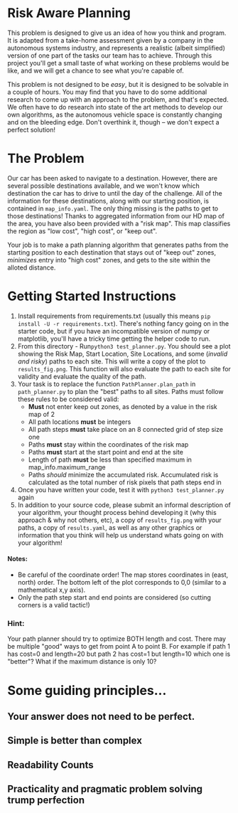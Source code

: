 # Risk Aware Planning

This problem is designed to give us an idea of how you think and program. It is adapted from a take-home 
assessment given by a company in the autonomous systems industry, and represents a realistic (albeit simplified) 
version of one part of the tasks our team has to achieve. Through this project you'll get a small taste of what working 
on these problems would be like, and we will get a chance to see what you're capable of.

This problem is not designed to be _easy_, but it is designed to be solvable in a couple
of hours. You may find that you have to do some additional research to come up with an approach 
to the problem, and that's expected. We often have to do research into state of the art methods
to develop our own algorithms, as the autonomous vehicle space is constantly changing and on 
the bleeding edge. Don't overthink it, though – we don't expect a perfect solution!

# The Problem
Our car has been asked to navigate to a destination. However, there are several possible destinations available, and we won't know 
which destination the car has to drive to until the day of the challenge. All of the information for these destinations, along with
our starting position, is contained in `map_info.yaml`. The only thing missing is the paths to get to those destinations! Thanks
to aggregated information from our HD map of the area, you have also been provided with a "risk map". This map classifies the region
as "low cost", "high cost", or "keep out". 

Your job is to make a path planning algorithm that generates paths from the starting position to each destination that stays out of
"keep out" zones, _minimizes_ entry into "high cost" zones, and gets to the site within the alloted distance. 

# Getting Started Instructions

1. Install requirements from requirements.txt (usually this means `pip install -U -r requirements.txt`). There's nothing fancy going on in the starter code, but if you have an incompatible version of numpy or matplotlib, you'll have a tricky time getting the helper code to run.
2. From this directory - Run`python3 test_planner.py`. You should see a plot showing the Risk Map, Start Location, Site Locations, and some (_invalid and risky_) paths to each site. This will write a copy of the plot to `results_fig.png`. This function will also evaluate the path to each site for validity and evaluate the quality of the path.
3. Your task is to replace the function `PathPlanner.plan_path` in `path_planner.py` to plan the "best" paths to all sites. Paths must follow these rules to be considered valid:
    - __Must__ not enter keep out zones, as denoted by a value in the risk map of 2
    - All path locations __must__ be integers
    - All path steps __must__ take place on an 8 connected grid of step size one
    - Paths __must__ stay within the coordinates of the risk map
    - Paths __must__ start at the start point and end at the site
    - Length of path __must__ be less than specified maximum in map_info.maximum_range
    - Paths _should_ minimize the accumulated risk. Accumulated risk is calculated as the total number of risk pixels that path steps end in
4. Once you have written your code, test it with `python3 test_planner.py` again
5. In addition to your source code, please submit an informal description of your algorithm, your thought process behind developing it (why this approach & why not others, etc), a copy of `results_fig.png` with your paths, a copy of `results.yaml`, as well as any other graphics or information that you think will help us understand whats going on with your algorithm!


#### Notes:

- Be careful of the coordinate order! The map stores coordinates in (east, north) order. The bottom left of the plot corresponds to 0,0 (similar to a mathematical x,y axis).
-  Only the path step start and end points are considered (so cutting corners is a valid tactic!)

### Hint:
Your path planner should try to optimize BOTH length and cost. There may be multiple "good" ways to get from point A to point B. For example if path 1 has cost=0 and length=20 but path 2 has cost=1 but length=10 which one is "better"? What if the maximum distance is only 10?


# Some guiding principles...

## Your answer does not need to be perfect.

## Simple is better than complex

## Readability Counts

## Practicality and pragmatic problem solving trump perfection